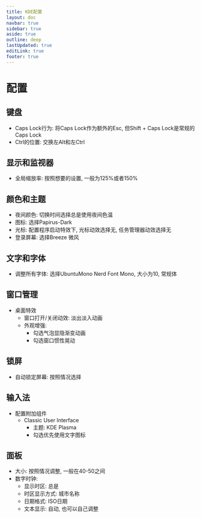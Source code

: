 ```yaml
---
title: KDE配置
layout: doc
navbar: true
sidebar: true
aside: true
outline: deep
lastUpdated: true
editLink: true
footer: true
---
```


# 配置

## 键盘

- Caps Lock行为: 将Caps Lock作为额外的Esc, 但Shift + Caps Lock是常规的Caps Lock
- Ctrl的位置: 交换左Alt和左Ctrl

## 显示和监视器

- 全局缩放率: 按照想要的设置, 一般为125%或者150%

## 颜色和主题

- 夜间颜色: 切换时间选择总是使用夜间色温
- 图标: 选择Papirus-Dark
- 光标: 配置程序启动特效下, 光标动效选择无, 任务管理器动效选择无
- 登录屏幕: 选择Breeze 微风

## 文字和字体

- 调整所有字体: 选择UbuntuMono Nerd Font Mono, 大小为10, 常规体

## 窗口管理

- 桌面特效
    - 窗口打开/关闭动效: 淡出淡入动画
    - 外观增强:
        - 勾选气泡显隐渐变动画
        - 勾选窗口惯性晃动

## 锁屏

- 自动锁定屏幕: 按照情况选择

## 输入法

- 配置附加组件
    - Classic User Interface
        - 主题: KDE Plasma
        - 勾选优先使用文字图标

## 面板

- 大小: 按照情况调整, 一般在40-50之间
- 数字时钟: 
    - 显示时区: 总是
    - 时区显示方式: 城市名称
    - 日期格式: ISO日期
    - 文本显示: 自动, 也可以自己调整